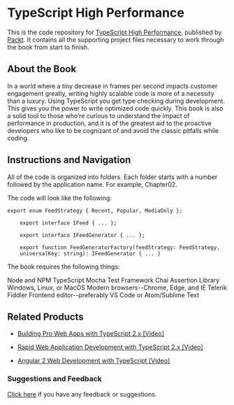 # TypeScript High Performance
This is the code repository for [TypeScript High Performance](https://www.packtpub.com/application-development/typescript-high-performance?utm_source=github&utm_medium=repository&utm_campaign=9781785288647), published by [Packt](https://www.packtpub.com/?utm_source=github). It contains all the supporting project files necessary to work through the book from start to finish.
## About the Book
In a world where a tiny decrease in frames per second impacts customer engagement greatly, writing highly scalable code is more of a necessity than a luxury. Using TypeScript you get type checking during development. This gives you the power to write optimized code quickly. This book is also a solid tool to those who’re curious to understand the impact of performance in production, and it is of the greatest aid to the proactive developers who like to be cognizant of and avoid the classic pitfalls while coding.


## Instructions and Navigation
All of the code is organized into folders. Each folder starts with a number followed by the application name. For example, Chapter02.



The code will look like the following:
```
export enum FeedStrategy { Recent, Popular, MediaOnly };

    export interface IFeed { ... };

    export interface IFeedGenerator { ... };

    export function FeedGeneratorFactory(feedStrategy: FeedStrategy,  
    universalKey: string): IFeedGenerator { ... }
```

The book requires the following things:

Node and NPM
TypeScript
Mocha Test Framework
Chai Assertion Library
Windows, Linux, or MacOS
 Modern browsers--Chrome, Edge, and IE
Telerik Fiddler
Frontend editor--preferably VS Code or Atom/Sublime Text

## Related Products
* [Building Pro Web Apps with TypeScript 2.x [Video]](https://www.packtpub.com/application-development/building-pro-web-apps-typescript-2x-video?utm_source=github&utm_medium=repository&utm_campaign=9781788292054)

* [Rapid Web Application Development with TypeScript 2.x [Video]](https://www.packtpub.com/application-development/rapid-web-application-development-typescript-2x-video?utm_source=github&utm_medium=repository&utm_campaign=9781787287389)

* [Angular 2 Web Development with TypeScript [Video]](https://www.packtpub.com/web-development/angular-2-web-development-typescript-video?utm_source=github&utm_medium=repository&utm_campaign=9781785885563)

### Suggestions and Feedback
[Click here](https://docs.google.com/forms/d/e/1FAIpQLSe5qwunkGf6PUvzPirPDtuy1Du5Rlzew23UBp2S-P3wB-GcwQ/viewform) if you have any feedback or suggestions.
